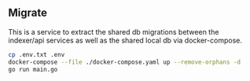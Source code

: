 ## Migrate

This is a service to extract the shared db migrations between the indexer/api services 
as well as the shared local db via docker-compose.

```bash
cp .env.txt .env
docker-compose --file ./docker-compose.yaml up --remove-orphans -d
go run main.go
```

